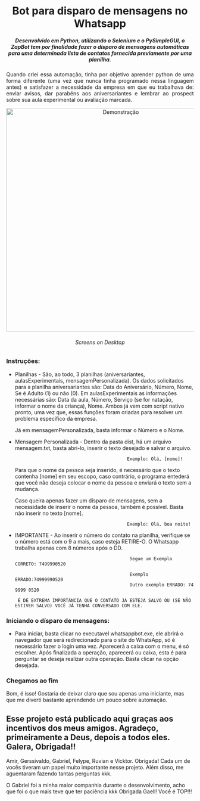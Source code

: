 <h1 align="center"> Bot para disparo de mensagens no Whatsapp</h1>
<h5 align="center" font-weigth="bold">  Desenvolvido em Python, utilizando o Selenium e o PySimpleGUI, o ZapBot tem por finalidade fazer o dísparo de mensagens automáticas para uma determinada lista de contatos fornecida previamente por uma planilha.</h5>
<p align="justify"> Quando criei essa automação, tinha por objetivo aprender python de uma forma diferente (uma vez que nunca tinha programado nessa linguagem antes) e satisfazer a necessidade da empresa em que eu trabalhava de: enviar avisos, dar parabéns aos aniversariantes e lembrar ao prospect sobre sua aula experimental ou avaliação marcada. </p>
<p align="center">
  <img  height='600px' src="https://github.com/nanotecnologista/botZapLivre/blob/e41a802b13669235019d3e14c028e117576b7161/Demo.gif" alt="Demonstração">
  <h6 align="center">Screens on Desktop</h6>

### Instruções:
  <p> 
    
- Planilhas - São, ao todo, 3 planilhas (aniversariantes, aulasExperimentais, mensagemPersonalizada).
  Os dados solicitados para a planilha aniversariantes são: Data do Aniversário, Número, Nome, Se é Adulto (1) ou não (0).
  Em aulasExperimentais as informações necessárias são: Data da aula, Número, Serviço (se for natação, informar o nome da criança), Nome.
  Ambos já vem com script nativo pronto, uma vez que, essas funções foram criadas para resolver um problema específico da empresa.
  
  Já em mensagemPersonalizada, basta informar o Número e o Nome.


- Mensagem Personalizada - Dentro da pasta dist, há um arquivo mensagem.txt, basta abri-lo, inserir o texto desejado e salvar o arquivo.
                                                  
                                                Exemplo: Olá, [nome]!
  
  Para que o nome da pessoa seja inserido, é necessário que o texto contenha [nome] em seu escopo, caso contrário, o programa entederá que você não deseja colocar o nome da pessoa e enviará o texto sem a mudança.

  
  Caso queira apenas fazer um dísparo de mensagens, sem a necessidade de inserir o nome da pessoa, também é possível. Basta não inserir no texto [nome].
                                                  
                                                Exemplo: Olá, boa noite!

- IMPORTANTE - Ao inserir o número do contato na planilha, verifique se o número está com o 9 a mais, caso esteja RETIRE-O. O Whatsapp trabalha apenas com 8 números após o DD.
                                                 
                                                 Segue um Exemplo CORRETO: 7499990520
                                                 
                                                 Exemplo ERRADO:74999990520
                                                 Outro exemplo ERRADO: 74 9999 0520
                                                
       É DE EXTREMA IMPORTÂNCIA QUE O CONTATO JÁ ESTEJA SALVO OU (SE NÃO ESTIVER SALVO) VOCÊ JÁ TENHA CONVERSADO COM ELE.

</p>

### Iniciando o dísparo de mensagens:
- Para iniciar, basta clicar no executavel whatsappbot.exe, ele abrirá o navegador que será redirecionado para o site do WhatsApp, só é necessário fazer o login uma vez.
Aparecerá a caixa com o menu, é só escolher. Após finalizada a operação, aparecerá ou caixa, esta é para perguntar se deseja realizar outra operação. Basta clicar na opção desejada. 


### Chegamos ao fim

Bom, é isso!
Gostaria de deixar claro que sou apenas uma iniciante, mas que me diverti bastante aprendendo um pouco sobre automação.

## Esse projeto está publicado aqui graças aos incentivos dos meus amigos. Agradeço, primeiramente a Deus, depois a todos eles. Galera, Obrigada!!
Amir, Gerssivaldo, Gabriel, Felype, Ruvian e Vicktor. Obrigada! Cada um de vocês tiveram um papel muito importante nesse projeto. Além disso, me aguentaram fazendo tantas perguntas kkk.

O Gabriel foi a minha maior companhia durante o desenvolvimento, acho que foi o que mais teve que ter paciência kkk Obrigada Gaell! Você é TOP!!!
